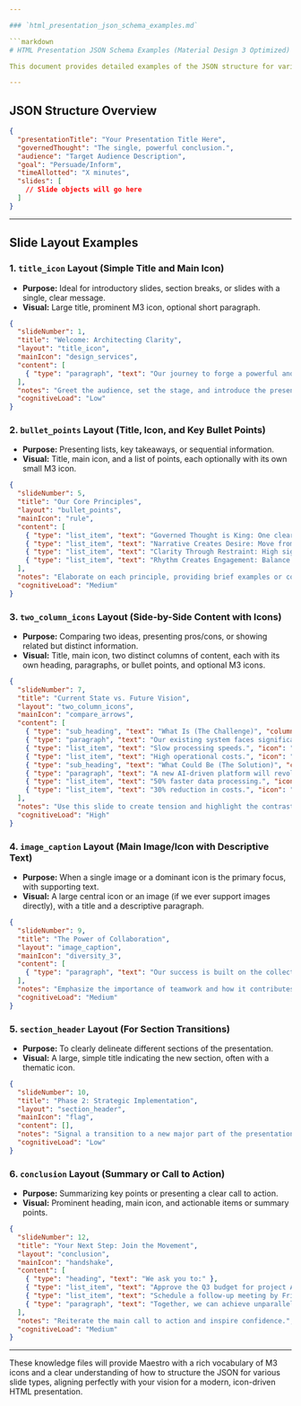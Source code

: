 ```yaml
---

### `html_presentation_json_schema_examples.md`

```markdown
# HTML Presentation JSON Schema Examples (Material Design 3 Optimized)

This document provides detailed examples of the JSON structure for various slide layouts, optimized for a modern HTML presentation using Material Design 3 components and icons. These examples illustrate how to construct the `content` array for different `layout` types and how to incorporate M3-style icons.

---
```


## JSON Structure Overview

```json
{
  "presentationTitle": "Your Presentation Title Here",
  "governedThought": "The single, powerful conclusion.",
  "audience": "Target Audience Description",
  "goal": "Persuade/Inform",
  "timeAllotted": "X minutes",
  "slides": [
    // Slide objects will go here
  ]
}
```

---

## Slide Layout Examples

### 1. `title_icon` Layout (Simple Title and Main Icon)

*   **Purpose:** Ideal for introductory slides, section breaks, or slides with a single, clear message.
*   **Visual:** Large title, prominent M3 icon, optional short paragraph.

```json
{
  "slideNumber": 1,
  "title": "Welcome: Architecting Clarity",
  "layout": "title_icon",
  "mainIcon": "design_services",
  "content": [
    { "type": "paragraph", "text": "Our journey to forge a powerful and persuasive presentation begins now." }
  ],
  "notes": "Greet the audience, set the stage, and introduce the presentation's purpose.",
  "cognitiveLoad": "Low"
}
```

### 2. `bullet_points` Layout (Title, Icon, and Key Bullet Points)

*   **Purpose:** Presenting lists, key takeaways, or sequential information.
*   **Visual:** Title, main icon, and a list of points, each optionally with its own small M3 icon.

```json
{
  "slideNumber": 5,
  "title": "Our Core Principles",
  "layout": "bullet_points",
  "mainIcon": "rule",
  "content": [
    { "type": "list_item", "text": "Governed Thought is King: One clear idea per presentation.", "icon": "diamond" },
    { "type": "list_item", "text": "Narrative Creates Desire: Move from 'What Is' to 'What Could Be'.", "icon": "spark" },
    { "type": "list_item", "text": "Clarity Through Restraint: High signal-to-noise ratio.", "icon": "lightbulb" },
    { "type": "list_item", "text": "Rhythm Creates Engagement: Balance complexity for audience energy.", "icon": "music_note" }
  ],
  "notes": "Elaborate on each principle, providing brief examples or context.",
  "cognitiveLoad": "Medium"
}
```

### 3. `two_column_icons` Layout (Side-by-Side Content with Icons)

*   **Purpose:** Comparing two ideas, presenting pros/cons, or showing related but distinct information.
*   **Visual:** Title, main icon, two distinct columns of content, each with its own heading, paragraphs, or bullet points, and optional M3 icons.

```json
{
  "slideNumber": 7,
  "title": "Current State vs. Future Vision",
  "layout": "two_column_icons",
  "mainIcon": "compare_arrows",
  "content": [
    { "type": "sub_heading", "text": "What Is (The Challenge)", "column": "left" },
    { "type": "paragraph", "text": "Our existing system faces significant performance bottlenecks.", "icon": "bug_report", "column": "left" },
    { "type": "list_item", "text": "Slow processing speeds.", "icon": "speed", "column": "left" },
    { "type": "list_item", "text": "High operational costs.", "icon": "money_off", "column": "left" },
    { "type": "sub_heading", "text": "What Could Be (The Solution)", "column": "right" },
    { "type": "paragraph", "text": "A new AI-driven platform will revolutionize our efficiency.", "icon": "rocket_launch", "column": "right" },
    { "type": "list_item", "text": "50% faster data processing.", "icon": "trending_up", "column": "right" },
    { "type": "list_item", "text": "30% reduction in costs.", "icon": "savings", "column": "right" }
  ],
  "notes": "Use this slide to create tension and highlight the contrast between problem and solution.",
  "cognitiveLoad": "High"
}
```

### 4. `image_caption` Layout (Main Image/Icon with Descriptive Text)

*   **Purpose:** When a single image or a dominant icon is the primary focus, with supporting text.
*   **Visual:** A large central icon or an image (if we ever support images directly), with a title and a descriptive paragraph.

```json
{
  "slideNumber": 9,
  "title": "The Power of Collaboration",
  "layout": "image_caption",
  "mainIcon": "diversity_3",
  "content": [
    { "type": "paragraph", "text": "Our success is built on the collective strength and diverse perspectives of our team members working together." }
  ],
  "notes": "Emphasize the importance of teamwork and how it contributes to achieving goals.",
  "cognitiveLoad": "Medium"
}
```

### 5. `section_header` Layout (For Section Transitions)

*   **Purpose:** To clearly delineate different sections of the presentation.
*   **Visual:** A large, simple title indicating the new section, often with a thematic icon.

```json
{
  "slideNumber": 10,
  "title": "Phase 2: Strategic Implementation",
  "layout": "section_header",
  "mainIcon": "flag",
  "content": [],
  "notes": "Signal a transition to a new major part of the presentation.",
  "cognitiveLoad": "Low"
}
```

### 6. `conclusion` Layout (Summary or Call to Action)

*   **Purpose:** Summarizing key points or presenting a clear call to action.
*   **Visual:** Prominent heading, main icon, and actionable items or summary points.

```json
{
  "slideNumber": 12,
  "title": "Your Next Step: Join the Movement",
  "layout": "conclusion",
  "mainIcon": "handshake",
  "content": [
    { "type": "heading", "text": "We ask you to:" },
    { "type": "list_item", "text": "Approve the Q3 budget for project Alpha.", "icon": "check_circle" },
    { "type": "list_item", "text": "Schedule a follow-up meeting by Friday.", "icon": "event" },
    { "type": "paragraph", "text": "Together, we can achieve unparalleled growth.", "icon": "trending_up" }
  ],
  "notes": "Reiterate the main call to action and inspire confidence.",
  "cognitiveLoad": "Medium"
}
```

---

These knowledge files will provide Maestro with a rich vocabulary of M3 icons and a clear understanding of how to structure the JSON for various slide types, aligning perfectly with your vision for a modern, icon-driven HTML presentation.
